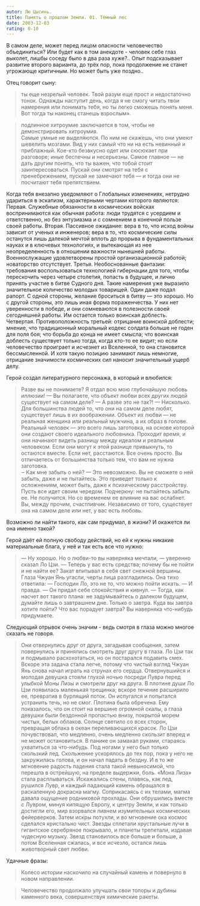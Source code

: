```yaml
---
autor: Лю Цысинь.
title: Память о прошлом Земли. 01. Тёмный лес
date: 2003-12-03
rating: 0-10
---
```

В самом деле, может перед лицом опасности человечество объединиться? Или будет как в том анекдоте - человек себе глаз выколет, лишбы соседу было в два раза хуже?.. Опыт подсказывает развитие второго варианта, до трёх пор, пока продолжение не станет угрожающе критичным. Но может быть уже поздно.. 

Отец говорит сыну:  
>ты еще незрелый человек. Твой разум еще прост и недостаточно тонок. Однажды наступит день, когда я не смогу читать твои намерения или понимать тебя, но ты легко сможешь понять меня. Вот тогда ты наконец станешь взрослым».

>подлинное хитроумие заключается в том, чтобы не демонстрировать хитроумия.  
>Самые умные не выделяются. По ним не скажешь, что они умеют шевелить мозгами. Вид у них самый что ни на есть невинный и приблажный. Кое-кто безвкусно одет или сюсюкает при разговоре; иные беспечны и несерьезны. Самое главное — не дать другим понять, что ты важен, что тобой стоит заинтересоваться. Пускай они смотрят на тебя с пренебрежением, пускай не замечают тебя — и тогда они не посчитают тебя препятствием.

Когда тебя внезапно уведомляют о Глобальных изменениях, нетрудно удариться в эскапизм, характерными чертами которого являются:  
Первая. Служебные обязанности в космических войсках воспринимаются как обычная работа: люди трудятся с усердием и ответственно, но без энтузиазма и с сомнением в конечной пользе своей работы. 
Вторая. Пассивное ожидание: вера в то, что исход войны зависит от ученых и инженеров; вера в то, что космические силы останутся лишь далекой мечтой вплоть до прорыва в фундаментальных науках и в ключевых технологиях, и вытекающая из нее неопределенность в отношении важности нынешней работы. Военнослужащие удовлетворены простой организационной работой; новаторство отсутствует.  Третья. Необоснованные фантазии: требования воспользоваться технологией гибернации для того, чтобы перескочить через четыре столетия, попасть в будущее, и лично принять участие в битве Судного дня. Такие намерения уже выразило значительное количество молодых товарищей. Один даже подал рапорт. С одной стороны, желание броситься в битву — это хорошо. Но с другой стороны, это лишь иная форма пораженчества. У них нет уверенности в победе, и они сомневаются в полезности своей сегодняшней работы. Им остается только воинская доблесть. 
Четвертая. Противоположность третьей: отрицание воинской доблести; мнение, что традиционный моральный кодекс солдата больше не годен для поля боя; что борьба до конца не имеет смысла; что воинская доблесть существует только тогда, когда кто-то ее видит; но если человечество проиграет и исчезнет из Вселенной, то она становится бессмысленной. И хотя такую позицию занимают лишь немногие, отрицание значимости космических сил наносит значительный ущерб делу.

Герой создал литературного персонажа, в который и влюбился:  
>Разве вы не понимаете? Я отдал всю мою глубочайшую любовь иллюзии! — Вы полагаете, что объект любви всех других людей существует на самом деле? — А разве это не так?! — Нисколько. Для большинства людей то, что они на самом деле любят, существует лишь в их воображении. Объект их любви — не реальная женщина или реальный мужчина, а их образ в голове. Реальный человек — это всего лишь заготовка, на основе которой они создают своего идеального любовника. Проходит время, и они начинают видеть разницу между идеалом и реальным человеком. Если они могут к этой разнице привыкнуть, то остаются вместе. Если нет, расстаются. Все очень просто. Вы отличаетесь от большинства только тем, что вам не нужна заготовка.  
>‒ Как мне забыть о ней? — Это невозможно. Вы не сможете о ней забыть, даже и не пытайтесь. Это приведет только к осложнениям, может быть, даже к психическому расстройству. Пусть все идет своим чередом. Подчеркну: не пытайтесь забыть ее. Не получится. Но со временем ее влияние на вас ослабнет. Вы, между прочим, счастливчик. Независимо от того, существует она на самом деле или нет, у вас есть любовь.

Возможно ли найти такого, как сам придумал, в жизни? И окажется ли она именно такой?

Герой даёт ей полную свободу действий, но ей к нужны никакие материальные блага, у неё и так есть все что нужно:
>— Ну хорошо. Но о любви-то вы наверняка мечтали, — уверенно сказал Ло Цзи. — Теперь у вас есть средства; почему бы не пойти и не найти ее? Закат впитывал в себя свет снежной вершины. Глаза Чжуан Янь угасли, черты лица разгладились. Она тихо ответила: — Господин Ло, это не то, что можно пойти искать. — И правда. — Он придал себе спокойствия и кивнул. — Тогда, как насчет вот такого плана: не задумывайтесь о далеком будущем, думайте лишь о завтрашнем дне. Только о завтра. Куда вы завтра хотите пойти? Что вас порадует завтра? Вы наверняка что-нибудь придумаете.

Следующий отрывок очень значим - ведь смотря в глаза можно многое сказать не говоря.
>Они отвернулись друг от друга, загадывая сообщения, затем повернулись и принялись смотреть друг другу в глаза. Ло Цзи так и подмывало расхохотаться, но он постарался подавить смех. Вскоре эта задача стала легче, потому что чистый взгляд Чжуан Янь снова начал играть на струнах его сердца. Отвернувшийся и молодая девушка стояли глухой ночью посреди Лувра перед улыбкой Моны Лизы и смотрели друг на друга. В плотине души Ло Цзи появилась маленькая трещинка; вскоре течение расширило ее, превратив в бурлящий поток. Он испугался и попытался устранить течь, но не смог. Плотина была обречена. Ему показалось, что он стоит на вершине огромной скалы, а глаза девушки были бездонной пропастью внизу, покрытой морем чистых, белых облаков. Солнце светило со всех сторон, превращая облака в океан переливающихся красок. Ло Цзи почувствовал, что медленно, очень медленно скользит вперед и не может остановиться. В панике он замахал руками, стараясь ухватиться за что-нибудь. Под ногами у него был только скользкий лед. Скольжение ускорялось до тех пор, пока у него не закружилась голова, и он начал падать в бездну. И в то же мгновение радость падения стала такой невыносимой, что перешла в острейшую, на пределе выдержки, боль. «Мона Лиза» стала расплываться. Искажались стены, плавясь, как лед, рушился Лувр, и каждый падающий камень обращался в раскаленную докрасна магму. Соприкасаясь с их телами, магма давала ощущение родниковой прохлады. Они обрушились вместе с Лувром, минуя кипящую Европу, к центру Земли, и как только достигли его, мир взорвался ливнем изумительных космических фейерверков. Затем искры потухли, и во мгновение ока космос сделался кристально чист. Звезды сплетали хрустальные лучи в гигантское серебряное покрывало, и планеты трепетали, издавая чудесную музыку. Звезд становилось все больше и больше, а потом Вселенная сжалась, и все исчезло, остался лишь животворный свет любви.

Удачные фразы:
>Колесо истории наскочило на случайный камень и повернуло в новом направлении.

>Человечество продолжало улучшать свои топоры и дубины каменного века, совершенствуя химические ракеты.